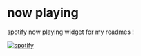 # now playing

spotify now playing widget for my readmes !

[![spotify](https://npaas.vercel.app/api/spotify)](https://open.spotify.com/user/31lufwsrl73brqnxtkoa2icyegau)

